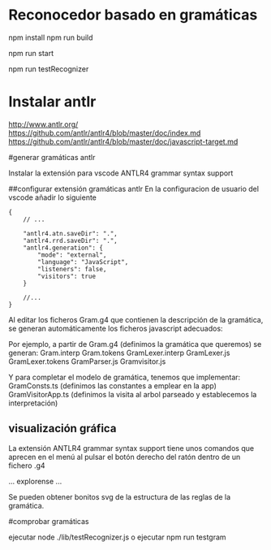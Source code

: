 # Reconocedor basado en gramáticas

npm install
npm run build

npm run start

npm run testRecognizer

# Instalar antlr

http://www.antlr.org/
https://github.com/antlr/antlr4/blob/master/doc/index.md
https://github.com/antlr/antlr4/blob/master/doc/javascript-target.md

#generar gramáticas antlr

Instalar la extensión para vscode
ANTLR4 grammar syntax support


##configurar extensión gramáticas antlr
En la configuracion de usuario del vscode añadir lo siguiente
```
{
    // ...

    "antlr4.atn.saveDir": ".",
    "antlr4.rrd.saveDir": ".",
    "antlr4.generation": {
        "mode": "external",
        "language": "JavaScript",
        "listeners": false,
        "visitors": true
    }

    //...
}
```

Al editar los ficheros Gram.g4 que contienen la descripción de la gramática,
se generan automáticamente los ficheros javascript adecuados:

Por ejemplo, a partir de 
    Gram.g4             (definimos la gramática que queremos)
se generan:
    Gram.interp
    Gram.tokens
    GramLexer.interp
    GramLexer.js
    GramLexer.tokens
    GramParser.js
    Gramvisitor.js

Y para completar el modelo de gramática, tenemos que implementar:
    GramConsts.ts           (definimos las constantes a emplear en la app)
    GramVisitorApp.ts       (definimos la visita al arbol parseado y establecemos la interpretación)

## visualización gráfica
La extensión ANTLR4 grammar syntax support tiene unos comandos que aprecen en el menú
al pulsar el botón derecho del ratón dentro de un fichero .g4 

... explorense ...

Se pueden obtener bonitos svg de la estructura de las reglas de la gramática.

#comprobar gramáticas

ejecutar
    node ./lib/testRecognizer.js
o ejecutar
    npm run testgram 
